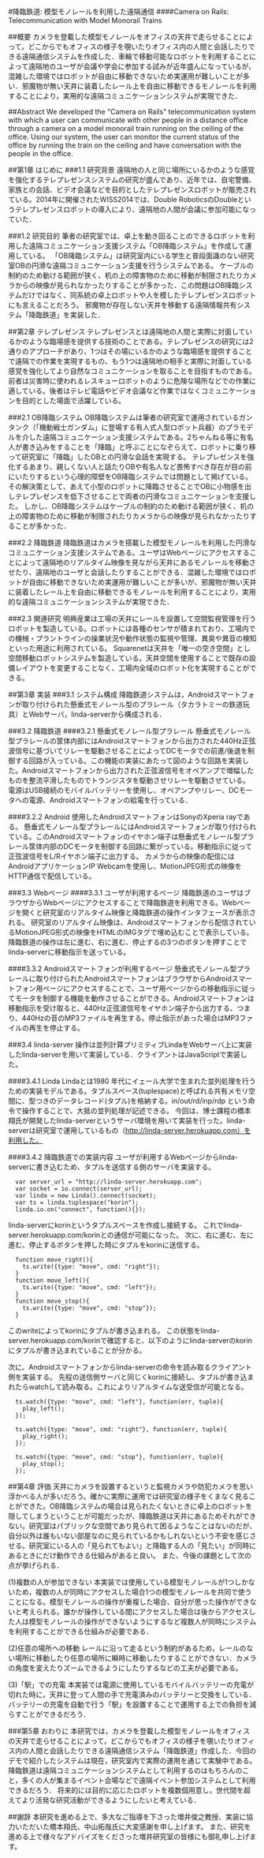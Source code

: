 #降臨鉄道: 模型モノレールを利用した遠隔通信
####Camera on Rails: Telecommunication with Model Monorail Trains

##概要
カメラを登載した模型モノレールをオフィスの天井で走らせることによって，どこからでもオフィスの様子を覗いたりオフィス内の人間と会話したりできる遠隔通信システムを作成した．車輪で移動可能なロボットを利用することによって遠隔地のユーザが会議や学会に参加する試みが近年盛んになっているが，混雑した環境ではロボットが自由に移動できないため実運用が難しいことが多い．邪魔物が無い天井に装着したレール上を自由に移動できるモノレールを利用することにより，実用的な遠隔コミュニケーションシステムが実現できた．

##Abstract
We developed the "Camera on Rails" telecommunication system with which a user can communicate with other people in a distance office through a camera on a model monorail train running on the ceiling of the office. Using our system, the user can monitor the current status of the office by running the train on the ceiling and have conversation with the people in the office.

##第1章 はじめに
###1.1 研究背景
遠隔地の人と同じ場所にいるかのような感覚を強化するテレプレゼンスシステムの研究が盛んであり、近年では、自宅警備、家族との会話、ビデオ会議などを目的としたテレプレゼンスロボットが販売されている。2014年に開催されたWISS2014では、Double RoboticsのDoubleというテレプレゼンスロボットの導入により、遠隔地の人間が会議に参加可能になっていた．

###1.2 研究目的
筆者の研究室では、卓上を動き回ることのできるロボットを利用した遠隔コミュニケーション支援システム「OB降臨システム」を作成して運用している。
「OB降臨システム」は研究室内にいる学生と普段面識のない研究室OBの円滑な遠隔コミュニケーション支援を行うシステムである。
ケーブルの制約のため動ける範囲が狭く、机の上の障害物のために移動が制限されたりカメラからの映像が見られなかったりすることが多かった．この問題はOB降臨システムだけではなく、同系統の卓上ロボットや人を模したテレプレゼンスロボットにも言えることだろう。
邪魔物が存在しない天井を移動する遠隔情報共有システム「降臨鉄道」を実装した．

##第2章 テレプレゼンス
テレプレゼンスとは遠隔地の人間と実際に対面しているかのような臨場感を提供する技術のことである。テレプレゼンスの研究には2通りのアプローチがあり、1つはその場にいるかのような臨場感を提供することで遠隔での作業を実現するもの、もう1つは遠隔地の相手と実際に対面している感覚を強化してより自然なコミュニケーションを取ることを目指すものである。前者は災害時に使われるレスキューロボットのように危険な場所などでの作業に適している。後者はテレビ電話やビデオ会議など作業ではなくコミュニケーションを目的とした場面で活躍している。

###2.1 OB降臨システム 
OB降臨システムは筆者の研究室で運用されているガンタンク（「機動戦士ガンダム」に登場する有人式人型ロボット兵器）のプラモデルを介した遠隔コミュニケーション支援システムである。2ちゃんねる等に有名人が書き込みをすることを「降臨」と呼ぶことになぞらえて、ロボットに乗り移って研究室に「降臨」したOBとの円滑な会話を実現する。
テレプレゼンスを強化するあまり、親しくない人と話たりOBや有名人など畏怖すべき存在が目の前にいたりするという心理的障壁をOB降臨システムでは問題として掲げている。その解決策として、あえて小型のロボットに降臨させることでOBに小物感を出しテレプレゼンスを低下させることで両者の円滑なコミュニケーションを支援した。
しかし、OB降臨システムはケーブルの制約のため動ける範囲が狭く、机の上の障害物のために移動が制限されたりカメラからの映像が見られなかったりすることが多かった．

###2.2 降臨鉄道
降臨鉄道はカメラを搭載した模型モノレールを利用した円滑なコミュニケーション支援システムである。ユーザはWebページにアクセスすることによって遠隔地のリアルタイム映像を見ながら天井にあるモノレールを移動させたり、遠隔地のユーザと会話したりすることができる．混雑した環境ではロボットが自由に移動できないため実運用が難しいことが多いが、邪魔物が無い天井に装着したレール上を自由に移動できるモノレールを利用することにより，実用的な遠隔コミュニケーションシステムが実現できた．

###2.3 関連研究
明興産業は工場の天井にレールを設置して空間監視管理を行うロボットを製造している。ロボットには各種のセンサが積まれており、工場内での機械・プラントラインの操業状況や動作状態の監視や管理、異臭や異音の検知といった用途に利用されている。
Squarenetは天井を「唯一の空き空間」とし空間移動ロボットシステムを製造している。天井空間を使用することで既存の設備レイアウトを変更することなく、工場内全域のロボット化を実現することができる。

##第3章 実装
###3.1 システム構成
降臨鉄道システムは，Androidスマートフォンが取り付けられた懸垂式モノレール型のプラレール（タカラトミーの鉄道玩具）とWebサーバ，linda-serverから構成される．

###3.2 降臨鉄道
####3.2.1 懸垂式モノレール型プラレール
懸垂式モノレール型プラレールの筐体内部にはAndroidスマートフォンから出力された440Hz正弦波信号に基づいてリレーを駆動させることによってDCモータでの前進/後退を制御する回路が入っている。この機能の実装にあたって図のような回路を実装した。Androidスマートフォンから出力された正弦波信号をオペアンプで増幅したものを整流平滑したものでトランジスタを駆動させリレーを駆動させている。
電源はUSB接続のモバイルバッテリーを使用し、オペアンプやリレー、DCモータへの電源、Androidスマートフォンの給電を行っている． 

####3.2.2 Android
使用したAndroidスマートフォンはSonyのXperia rayである。
懸垂式モノレール型プラレールにはAndroidスマートフォンが取り付けられている。このAndroidスマートフォンのイヤホン端子は懸垂式モノレール型プラレール筐体内部のDCモータを制御する回路に繋がっている。移動指示に従って正弦波信号をL/Rイヤホン端子に出力する。
カメラからの映像の配信にはAndroidアプリケーションIP Webcamを使用し、MotionJPEG形式の映像をHTTP通信で配信している。

###3.3 Webページ
####3.3.1 ユーザが利用するページ
降臨鉄道のユーザはブラウザからWebページにアクセスすることで降臨鉄道を利用できる。Webページを開くと研究室のリアルタイム映像と降臨鉄道の操作インタフェースが表示される。
研究室のリアルタイム映像は、Androidスマートフォンから配信されているMotionJPEG形式の映像をHTMLのIMGタグで埋め込むことで表示している。
降臨鉄道の操作は左に進む、右に進む、停止するの3つのボタンを押すことでlinda-serverに移動指示を送っている。

####3.3.2 Androidスマートフォンが利用するページ
懸垂式モノレール型プラレールに取り付けられたAndroidスマートフォンはブラウザからAndroidスマートフォン用ページにアクセスすることで、ユーザ用ページからの移動指示に従ってモータを制御する機能を動作させることができる。Androidスマートフォンは移動指示を受け取ると、440Hz正弦波信号をイヤホン端子から出力する、つまり、440Hzの音のMP3ファイルを再生する。停止指示があった場合はMP3ファイルの再生を停止する。

###3.4 linda-server
操作は並列計算プリミティブLindaをWebサーバ上に実装したlinda-serverを用いて実装している．クライアントはJavaScriptで実装した。

####3.4.1 Linda
Lindaとは1980 年代にイェール大学で生まれた並列処理を行うための実装モデルである。タプルスペース(tuplespace)と呼ばれる共有メモリ空間に、型つきのデータレコード(タプル)を格納する。in/out/rd/inp/rdp という命令で操作することで、大抵の並列処理が記述できる。
今回は、博士課程の橋本翔氏が開発したlinda-serverというサーバ環境を用いて実装を行った。linda-serverは研究室で運用しているもの（http://linda-server.herokuapp.com）を利用した。

####3.4.2 降臨鉄道での実装内容
ユーザが利用するWebページからlinda-serverに書き込むため、タプルを送信する側のサーバを実装する。

```
  var server_url = "http://linda-server.herokuapp.com";
  var socket = io.connect(server_url);
  var linda = new Linda().connect(socket);
  var ts = linda.tuplespace("korin");
  linda.io.on("connect", function(){});
```

linda-serverにkorinというタプルスペースを作成し接続する。
これでlinda-server.herokuapp.com/korinとの通信が可能になった。
次に、右に進む、左に進む、停止するボタンを押した時にタプルをkorinに送信する。

```
  function move_right(){
    ts.write({type: "move", cmd: "right"});
  }
  function move_left(){
    ts.write({type: "move", cmd: "left"});
  }
  function move_stop(){
    ts.write({type: "move", cmd: "stop"});
  }
```

このwriteによってkorinにタプルが書き込まれる。
この状態をlinda-server.herokuapp.com/korinで確認すると、以下のようにlinda-serverのkorinにタプルが書き込まれていることが分かる。

次に、Androidスマートフォンからlinda-serverの命令を読み取るクライアント側を実装する。
先程の送信側サーバと同じくkorinに接続し、タプルが書き込まれたらwatchして読み取る。これによりリアルタイムな送受信が可能となる。

```
  ts.watch({type: "move", cmd: "left"}, function(err, tuple){
    play_left();
  });
  
  ts.watch({type: "move", cmd: "right"}, function(err, tuple){
    play_right();
  });
  
  ts.watch({type: "move", cmd: "stop"}, function(err, tuple){
    play_stop();
  });
```

##第4章 評価
天井にカメラを設置するというと監視カメラや防犯カメラを思い浮かべる人が多いだろう。確かに実際に運用では研究室の様子をくまなく見ることができた。OB降臨システムの場合は見られたくないときに卓上のロボットを隠してしまうということが可能だったが、降臨鉄道は天井にあるためそれができない。研究室はパブリックな空間であり見られて困るようなことはないのだが、自分以外は誰もいない部屋なのに見られているかもしれないという不安を感じさせる。研究室にいる人の「見られてもよい」と降臨する人の「見たい」が同時にあるときにだけ動作できる仕組みがあると良い。
また、今後の課題として次の点が挙げられる．

(1)複数の人が参加できない 
本実装では使用している模型モノレールが1つしかないため，複数の人が同時にアクセスした場合1つの模型モノレールを共同で使うことになる。模型モノレールの操作が重複した場合、自分が思った操作ができないと考えられる。誰かが操作している間にアクセスした場合は後からアクセスした人は模型モノレールの操作ができないようにするなど複数人が同時にシステムを利用することができる仕組みが必要である．

(2)任意の場所への移動
レールに沿って走るという制約があるため，レールのない場所に移動したり任意の場所に瞬時に移動したりすることができない．カメラの角度を変えたりズームできるようにしたりするなどの工夫が必要である。

(3)「駅」での充電
本実装では電源に使用しているモバイルバッテリーの充電が切れた時に，天井に登って人間の手で充電済みのバッテリーと交換をしている．バッテリーの充電を自動で行う「駅」を設置することで運用する上での負担を減らすことができるだろう．

###第5章 おわりに
本研究では，カメラを登載した模型モノレールをオフィスの天井で走らせることによって，どこからでもオフィスの様子を覗いたりオフィス内の人間と会話したりできる遠隔通信システム「降臨鉄道」作成した．今回のデモで紹介したシステムは現在，研究室内で実際の運用を通じて実験中である。
降臨鉄道は遠隔コミュニケーションシステムとして利用するのはもちろんのこと，多くの人が集まるイベント会場などで遠隔イベント参加システムとして利用できるだろう．
将来的には目的に応じたロボットを複数個用意し，世代間を超えてより活発な研究活動ができるようにしたいと考えている．

##謝辞
本研究を進める上で、多大なご指導を下さった増井俊之教授、実装に協力いただいた橋本翔氏、中山拓哉氏に大変感謝を申し上げます。
また、研究を進める上で様々なアドバイズをくださった増井研究室の皆様にも御礼申し上げます。